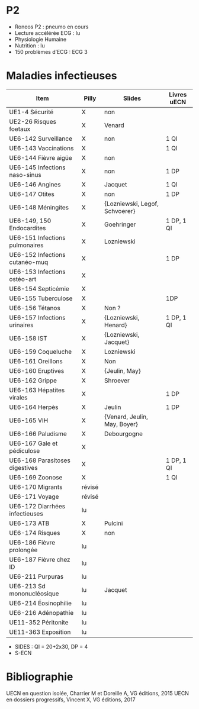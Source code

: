 ﻿
# P2

* Roneos P2 : pneumo en cours
* Lecture accélérée ECG : lu
* Physiologie Humaine
* Nutrition : lu
* 150 problèmes d’ECG : ECG 3


# Maladies infectieuses

 Item                          |Pilly|Slides                        |Livres uECN
-------------------------------|-----|------------------------------|-----------
UE1-4 Sécurité                 |X    |non                           |
UE2-26 Risques foetaux         |X    |Venard                        |
UE6-142 Surveillance           |X    |non                           |1 QI
UE6-143 Vaccinations           |X    |                              |1 QI
UE6-144 Fièvre aigüe           |X    |non                           |
UE6-145 Infections naso-sinus  |X    |non                           |1 DP
UE6-146 Angines                |X    |Jacquet                       |1 QI
UE6-147 Otites                 |X    |non                           |1 DP
UE6-148 Méningites             |X    |{Lozniewski, Legof, Schvoerer}|
UE6-149, 150 Endocardites      |X    |Goehringer                    |1 DP, 1 QI
UE6-151 Infections pulmonaires |X    |Lozniewski                    |
UE6-152 Infections cutanéo-muq |X    |                              |1 DP
UE6-153 Infections ostéo-art   |X    |                              |
UE6-154 Septicémie             |X    |                              |
UE6-155 Tuberculose            |X    |                              |1DP
UE6-156 Tétanos                |X    |Non ?                         |
UE6-157 Infections urinaires   |X    |{Lozniewski, Henard}          |1 DP, 1 QI
UE6-158 IST                    |X    |{Lozniewski, Jacquet}         |
UE6-159 Coqueluche             |X    |Lozniewski                    |
UE6-161 Oreillons              |X    |Non                           |
UE6-160 Eruptives              |X    |{Jeulin, May}                 |
UE6-162 Grippe                 |X    |Shroever                      |
UE6-163 Hépatites virales      |X    |                              |1 DP
UE6-164 Herpès                 |X    |Jeulin                        |1 DP
UE6-165 VIH                    |X    |{Venard, Jeulin, May, Boyer}  |
UE6-166 Paludisme              |X    |Debourgogne                   |
UE6-167 Gale et pédiculose     |X    |                              |
UE6-168 Parasitoses digestives |X    |                              |1 DP, 1 QI
UE6-169 Zoonose                |X    |                              |1 QI
UE6-170 Migrants               |révisé     |                              |
UE6-171 Voyage                 |révisé     |                              |
UE6-172 Diarrhées infectieuses |lu     |                              |
UE6-173 ATB                    |X    |Pulcini                       |
UE6-174 Risques                |X    |non                           |
UE6-186 Fièvre prolongée       |lu   |                              |
UE6-187 Fièvre chez ID         |lu   |                              |
UE6-211 Purpuras               |lu   |                              |
UE6-213 Sd mononucléosique     |lu   |Jacquet                       |
UE6-214 Éosinophilie           |lu   |                              |
UE6-216 Adénopathie            |lu   |                              |
UE11-352 Péritonite            |lu   |                              |
UE11-363 Exposition            |lu   |                              |


* SIDES : QI = 20+2x30, DP = 4
* S-ECN

# Bibliographie 
UECN en question isolée, Charrier M et Doreille A, VG éditions, 2015
UECN en dossiers progressifs, Vincent X, VG éditions, 2017
